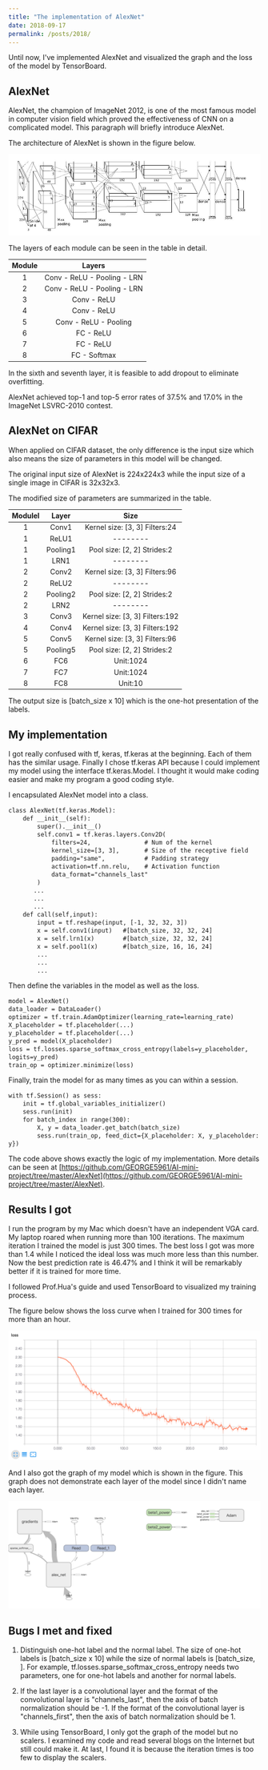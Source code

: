 ```yaml
---
title: "The implementation of AlexNet"
date: 2018-09-17
permalink: /posts/2018/
---
```


Until now, I've implemented AlexNet and visualized the graph and the loss of the model by TensorBoard.

## AlexNet

AlexNet, the champion of ImageNet 2012, is one of the most famous model in computer vision field which proved the effectiveness of CNN on a complicated model. This paragraph will briefly introduce AlexNet.

The architecture of AlexNet is shown in the figure below.

![](https://github.com/GEORGE5961/markdown_photos/blob/master/archi.jpeg?raw=true)

The layers of each module can be seen in the table in detail.

Module | Layers 
:-----------: | :-----------: 
1         | Conv - ReLU - Pooling - LRN        
2         | Conv - ReLU - Pooling - LRN
3         | Conv - ReLU
4         | Conv - ReLU
5         | Conv - ReLU - Pooling
6         | FC - ReLU
7         | FC - ReLU
8         | FC - Softmax

In the sixth and seventh layer, it is feasible to add dropout to eliminate overfitting.

AlexNet achieved top-1 and top-5 error rates of 37.5\% and 17.0\% in the ImageNet LSVRC-2010 contest.    

## AlexNet on CIFAR    

When applied on CIFAR dataset, the only difference is the input size which also means the size of parameters in this model will be changed.

The original input size of AlexNet is 224x224x3 while the input size of a single image in CIFAR is 32x32x3.

The modified size of parameters are summarized in the table.

Modulel | Layer | Size
:-----------: | :-----------: | :-----------:
1         | Conv1        | Kernel size: [3, 3] Filters:24
1         | ReLU1        | --------
1         | Pooling1        | Pool size: [2, 2] Strides:2
1         | LRN1        | --------
2         | Conv2        | Kernel size: [3, 3] Filters:96
2         | ReLU2        | --------
2         | Pooling2        | Pool size: [2, 2] Strides:2
2         | LRN2        | --------
3         | Conv3        | Kernel size: [3, 3] Filters:192
4         | Conv4        | Kernel size: [3, 3] Filters:192
5         | Conv5        | Kernel size: [3, 3] Filters:96
5         | Pooling5        | Pool size: [2, 2] Strides:2
6         | FC6        | Unit:1024
7         | FC7        | Unit:1024
8         | FC8        | Unit:10

The output size is [batch_size x 10] which is the one-hot presentation of the labels.

## My implementation
I got really confused with tf, keras, tf.keras at the beginning. Each of them has the similar usage. Finally I chose tf.keras API because I could implement my model using the interface tf.keras.Model. I thought it would make coding easier and make my program a good coding style.

I encapsulated AlexNet model into a class.

~~~
class AlexNet(tf.keras.Model):
    def __init__(self):
        super().__init__()
        self.conv1 = tf.keras.layers.Conv2D(
            filters=24,               # Num of the kernel
            kernel_size=[3, 3],       # Size of the receptive field
            padding="same",           # Padding strategy
            activation=tf.nn.relu,    # Activation function
            data_format="channels_last"
        )
       ...
       ...
       ...
    def call(self,input):
        input = tf.reshape(input, [-1, 32, 32, 3]) 
        x = self.conv1(input)   #[batch_size, 32, 32, 24]
        x = self.lrn1(x)        #[batch_size, 32, 32, 24]
        x = self.pool1(x)       #[batch_size, 16, 16, 24]      
        ...
        ...
        ...  
~~~

Then define the variables in the model as well as the loss.

~~~
model = AlexNet()
data_loader = DataLoader()
optimizer = tf.train.AdamOptimizer(learning_rate=learning_rate)
X_placeholder = tf.placeholder(...)
y_placeholder = tf.placeholder(...)
y_pred = model(X_placeholder)
loss = tf.losses.sparse_softmax_cross_entropy(labels=y_placeholder, logits=y_pred)
train_op = optimizer.minimize(loss)
~~~

Finally,  train the model for as many times as you can within a session.

~~~
with tf.Session() as sess:
    init = tf.global_variables_initializer()
    sess.run(init)  
    for batch_index in range(300):
        X, y = data_loader.get_batch(batch_size)
        sess.run(train_op, feed_dict={X_placeholder: X, y_placeholder: y})
~~~

The code above shows exactly the logic of my implementation. More details can be seen at [https://github.com/GEORGE5961/AI-mini-project/tree/master/AlexNet](https://github.com/GEORGE5961/AI-mini-project/tree/master/AlexNet).

## Results I got
I run the program by my Mac which doesn't have an independent VGA card. My laptop roared when running more than 100 iterations. The maximum iteration I trained the model is just  300 times. The best loss I got was more than 1.4 while I noticed the ideal loss was much more less than this number. Now the best prediction rate is 46.47\% and I think it will be remarkably better if it is trained for more time.

I followed Prof.Hua's guide and used TensorBoard to visualized my training process.

The figure below shows the loss curve when I trained for 300 times for more than an hour. 

![](https://github.com/GEORGE5961/markdown_photos/blob/master/loss.png?raw=true)        

And I also got the graph of my model which is shown in the figure. This graph does not demonstrate each layer of the model since I didn't name each layer.

![](https://github.com/GEORGE5961/markdown_photos/blob/master/graph.png?raw=true)

## Bugs I met and fixed
1. Distinguish one-hot label and the normal label. The size of one-hot labels is [batch_size x 10] while the size of normal labels is [batch_size, ]. For example, tf.losses.sparse_softmax_cross_entropy needs two parameters, one for one-hot labels and another for normal labels.

2. If the last layer is a convolutional layer and the format of the convolutional layer is "channels_last", then the axis of batch normalization should be -1. If the format of the convolutional layer is "channels_first", then the axis of batch normalization should be 1.

3. While using TensorBoard, I only got the graph of the model but no scalers. I examined my code and read several blogs on the Internet but still could make it. At last, I found it is because the iteration times is too few to display the scalers.




